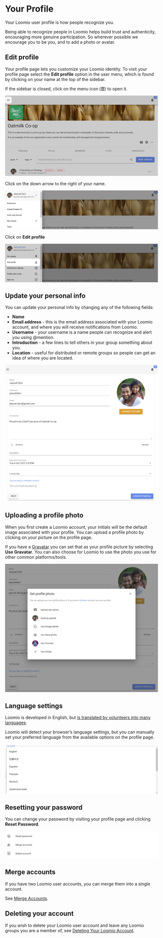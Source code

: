 # Your Profile
Your Loomio user profile is how people recognize you.  

Being able to recognize people in Loomio helps build trust and authenticity, encouraging more genuine participation.  So wherever possible we encourage you to be you, and to add a photo or avatar.

## Edit profile

Your profile page lets you customize your Loomio identity. To visit your profile page select the **Edit profile** option in the user menu, which is found by clicking on your name at the top of the sidebar. 

If the sidebar is closed, click on the menu icon (**☰**) to open it.

![](sidebar_menu.png)

Click on the down arrow to the right of your name.

![](sidebar_profile.png)

Click on **Edit profile**

![](edit_profile.png)

## Update your personal info

You can update your personal info by changing any of the following fields:

* **Name**
* **Email address** - this is the email address associated with your Loomio account, and where you will receive notifications from Loomio.
* **Username** - your username is a name people can recognize and alert you using @mention.
* **Introduction** - a few lines to tell others in your group something about you.
* **Location** - useful for distributed or remote groups so people can get an idea of where you are located.

![](user_profile.png)

## Uploading a profile photo
When you first create a Loomio account, your initials will be the default image associated with your profile. You can upload a profile photo by clicking on your picture on the profile page. 

If you have a [Gravatar](https://en.gravatar.com/) you can set that as your profile picture by selecting **Use Gravatar**. You can also choose for Loomio to use the photo you use for other common platforms/tools.

![](profile_photo.png)

## Language settings
Loomio is developed in English, but [is translated by volunteers into many languages](https://www.loomio.com/g/cpaM3Hsv/loomio-community-translation).

Loomio will detect your browser’s language settings, but you can manually set your preferred language from the available options on the profile page.

![](profile_language.png)

## Resetting your password
You can change your password by visiting your profile page and clicking **Reset Password**.

![](reset_password.png#width-90)

## Merge accounts

If you have two Loomio user accounts, you can merge them into a single account.

See [Merge Accounts](../merge_accounts).

## Deleting your account

If you wish to delete your Loomio user account and leave any Loomio groups you are a member of, see [Deleting Your Loomio Account](../deleting_your_account).
